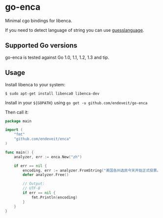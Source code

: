 # go-enca

Minimal cgo bindings for libenca.

If you need to detect language of string you can use [guesslanguage](https://github.com/endeveit/guesslanguage).

## Supported Go versions

go-enca is tested against Go 1.0, 1.1, 1.2, 1.3 and tip.

## Usage

Install libenca to your system:
```
$ sudo apt-get install libenca0 libenca-dev
```

Install in your `${GOPATH}` using `go get -u github.com/endeveit/go-enca`

Then call it:
```go
package main

import (
	"fmt"
	"github.com/endeveit/enca"
)

func main() {
	analyzer, err := enca.New("zh")

	if err == nil {
		encoding, err := analyzer.FromString("美国各州选民今天开始正式投票。据信，", NAME_STYLE_HUMAN)
		defer analyzer.Free()

		// Output:
		// UTF-8
		if err == nil {
			fmt.Println(encoding)
		}
	}
}
```
